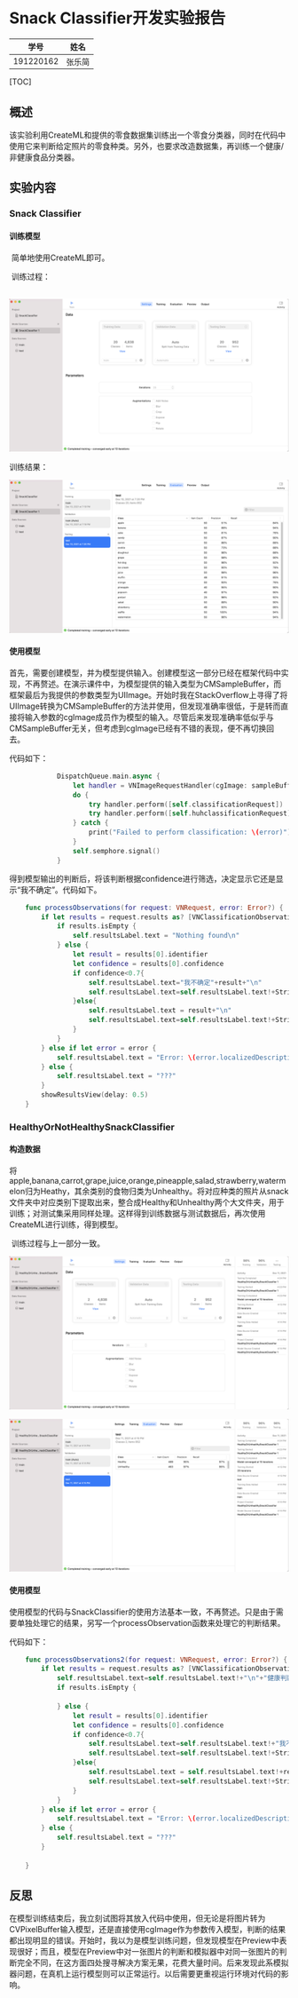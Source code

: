 # Snack Classifier开发实验报告

| 学号      | 姓名   |
| --------- | ------ |
| 191220162 | 张乐简 |

[TOC]

## 概述

​	该实验利用CreateML和提供的零食数据集训练出一个零食分类器，同时在代码中使用它来判断给定照片的零食种类。另外，也要求改造数据集，再训练一个健康/非健康食品分类器。

## 实验内容

### Snack Classifier

#### 训练模型

​	简单地使用CreateML即可。

​	训练过程：

​	![pic1](snack1.png)

训练结果：

![](snack2.png)

#### 使用模型

​	首先，需要创建模型，并为模型提供输入。创建模型这一部分已经在框架代码中实现，不再赘述。在演示课件中，为模型提供的输入类型为CMSampleBuffer，而框架最后为我提供的参数类型为UIImage。开始时我在StackOverflow上寻得了将UIImage转换为CMSampleBuffer的方法并使用，但发现准确率很低，于是转而直接将输入参数的cgImage成员作为模型的输入。尽管后来发现准确率低似乎与CMSampleBuffer无关，但考虑到cgImage已经有不错的表现，便不再切换回去。

代码如下：

```swift
            DispatchQueue.main.async {
                let handler = VNImageRequestHandler(cgImage: sampleBuffer.cgImage!, orientation:CGImagePropertyOrientation(sampleBuffer.imageOrientation))
                do {
                    try handler.perform([self.classificationRequest])
                    try handler.perform([self.huhclassificationRequest])
                } catch {
                    print("Failed to perform classification: \(error)")
                }
                self.semphore.signal()
            }
```

得到模型输出的判断后，将该判断根据confidence进行筛选，决定显示它还是显示“我不确定”。代码如下。

```swift
    func processObservations(for request: VNRequest, error: Error?) {
        if let results = request.results as? [VNClassificationObservation] {
            if results.isEmpty {
                self.resultsLabel.text = "Nothing found\n"
            } else {
                let result = results[0].identifier
                let confidence = results[0].confidence
                if confidence<0.7{
                    self.resultsLabel.text="我不确定"+result+"\n"
                    self.resultsLabel.text=self.resultsLabel.text!+String(format: "%.1f%%", confidence * 100)
                }else{
                    self.resultsLabel.text = result+"\n"
                    self.resultsLabel.text=self.resultsLabel.text!+String(format: "%.1f%%", confidence * 100)
                }
            }
        } else if let error = error {
            self.resultsLabel.text = "Error: \(error.localizedDescription)"
        } else {
            self.resultsLabel.text = "???"
        }
        showResultsView(delay: 0.5)
    }
```

### HealthyOrNotHealthySnackClassifier

#### 构造数据

​	将apple,banana,carrot,grape,juice,orange,pineapple,salad,strawberry,watermelon归为Heathy，其余类别的食物归类为Unhealthy。将对应种类的照片从snack文件夹中对应类别下提取出来，整合成Healthy和Unhealthy两个大文件夹，用于训练；对测试集采用同样处理。这样得到训练数据与测试数据后，再次使用CreateML进行训练，得到模型。

​	训练过程与上一部分一致。

![](h1.png)

![](h2.png)

#### 使用模型

使用模型的代码与SnackClassifier的使用方法基本一致，不再赘述。只是由于需要单独处理它的结果，另写一个processObservation函数来处理它的判断结果。

代码如下：

```swift
    func processObservations2(for request: VNRequest, error: Error?) {
        if let results = request.results as? [VNClassificationObservation] {
            self.resultsLabel.text=self.resultsLabel.text!+"\n"+"健康判断："
            if results.isEmpty {
                
            } else {
                let result = results[0].identifier
                let confidence = results[0].confidence
                if confidence<0.7{
                    self.resultsLabel.text=self.resultsLabel.text!+"我不确定\n"
                    self.resultsLabel.text=self.resultsLabel.text!+String(format: "%.1f%%", confidence * 100)
                }else{
                    self.resultsLabel.text = self.resultsLabel.text!+result+"\n"
                    self.resultsLabel.text=self.resultsLabel.text!+String(format: "%.1f%%", confidence * 100)
                }
            }
        } else if let error = error {
            self.resultsLabel.text = "Error: \(error.localizedDescription)"
        } else {
            self.resultsLabel.text = "???"
        }
        
    }
```

## 反思

​		在模型训练结束后，我立刻试图将其放入代码中使用，但无论是将图片转为CVPixelBuffer输入模型，还是直接使用cgImage作为参数传入模型，判断的结果都出现明显的错误。开始时，我以为是模型训练问题，但发现模型在Preview中表现很好；而且，模型在Preview中对一张图片的判断和模拟器中对同一张图片的判断完全不同，在这方面四处搜寻解决方案无果，花费大量时间。后来发现此系模拟器问题，在真机上运行模型则可以正常运行。以后需要更重视运行环境对代码的影响。